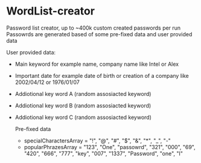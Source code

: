 # WordList-creator
Password list creator, up to ~400k custom created passwords per run<br>
Passowrds are generated based of some pre-fixed data and user provided data<br>

User provided data: <br>
- Main keyword for example name, company name like Intel or Alex <br>
- Important date for example date of birth or creation of a company like 2002/04/12 or 1976/01/07 <br>
- Addiotional key word A (random assosiacted keyword) <br>
- Addiotional key word B (random assosiacted keyword) <br>
- Addiotional key word C (random assosiacted keyword) <br>

  Pre-fixed data <br>
  - specialCharactersArray = "!", "@", "#", "$", "&", "*", "_", "-"
  - popularPhrazesArray = "123", "One", "passowrd", "321", "000", "69", "420", "666", "777", "key", "007", "1337", "Password", "one", "I"
